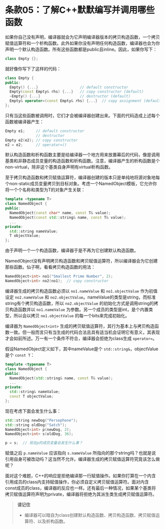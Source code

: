 # 条款05：了解C++默默编写并调用哪些函数

如果你自己没有声明，编译器就会为它声明编译器版本的拷贝构造函数，一个拷贝赋值运算符和一个析构函数。此外如果你没有声明任何构造函数，编译器也会为你声明一个默认构造函数。所有这些函数都是public且inline。因此，如果你写下：

```cpp
class Empty {};
```

就好像你写下了这样的代码：

```cpp
class Empty {
public:
  Empty() {...}                   // default constructor
  Empty(const Empty& rhs) {...}   // copy constructor (default)
  ~Empty() {...}                  // destructor (default)
  Empty& operator=(const Empty& rhs) {...}  // copy assignment (default)
};
```

只有当这些函数被调用时，它们才会被编译器创建出来。下面的代码造成上述每个函数被编译器产生：

```cpp
Empty e1;     // default constructor
              // destructor
Empty e2(e2); // copy constructor
e2 = e2;      // operator=() 
```

默认构造函数和析构函数主要是给编译器一个地方用来放置幕后的代码，像是调用基类和非静态成员变量的构造函数和析构函数。注意，编译器产生的析构函数是个non-virtual，除非这个基类自身声明有virtual析构函数。

至于拷贝构造函数和拷贝赋值运算符，编译器创建的版本只是单纯地将源对象地每个non-static成员变量拷贝到目标对象。考虑一个NamedObject模板，它允许你将一个个名称和类型为T的对象产生关联：

```cpp
template <typename T>
class NamedObject {
public:
  NamedObject(const char* name, const T& value);
  NamedObject(const std::string& name, const T& value);
  ...
private:
  std::string nameValue;
  T objectValue;
};
```

由于声明一个一个构造函数，编译器于是不再为它创建默认构造函数。

NamedObject没有声明拷贝构造函数和拷贝赋值运算符，所以编译器会为它创建那些函数。仙子啊，看看拷贝构造函数的用法：

```cpp
NamedObject<int> no1("Smallest Prime Number", 2);
NamedObject<int> no2(no1);  // copy constructor
```

编译器生成的拷贝构造函数必须以 `no1.nameValue` 和 `no1.objectValue` 作为初值设定 `no2.nameValue` 和 `no2.objectValue`。nameValue的类型是string，而标准string有个拷贝构造函数，所以 `no2.objectValue` 的初始化方式是调用string的拷贝构造函数并以 `no1.nameValue` 为参数。另一个成员的类型是int，是个内置类型，所以会以拷贝 `no1.objectValue` 的每一个bits来完成初始化。

编译器为 `NamedObject<int>` 生成的拷贝赋值运算符，其行为基本上与拷贝构造函数一致。但一般而言只有当生成的代码合法且具有适当机会证明它有意义，其表现才会如前所述。万一有一个条件不符合，编译器会拒绝为class生成 `operator=`。

假设NamedObject定义如下，其中nameValue是个 `std::string&`，objectValue是个 `const T`：

```cpp
template <typename T>
class NamedObject {
public:
  NamedObject(std::string& name, const T& value);
  ...
private:
  std::string& nameValue;
  const T objectValue;
};
```

现在考虑下面会发生什么事：

```cpp
std::string newDog("Persephone");
std::string oldDog("Satch");
NamedObject<int> p(newDog, 2);
NamedObject<int> s(oldDog, 36);

p = s;  // 现在p的成员变量会发生什么事？
```

赋值之后 `p.nameValue` 应该指向 `s.nameValue` 所指向的那个string吗？也就是说引用自身可被改动吗？这当然不允许。编译器生成的拷贝赋值运算符究竟该怎么做呢？

面对这个难题，C++的响应是拒绝编译那一行赋值操作。如果你打算在一个内含引用成员的class内支持赋值操作，你必须自定义拷贝赋值运算符。面对内含const成员的class，编译器的反应也一样。还有最后一种情况，如果某个基类将拷贝赋值运算符声明为private，编译器将拒绝为其派生类生成拷贝赋值运算符。


> **请记住**
>
> - 编译器可以暗自为class创建默认构造函数、拷贝构造函数、拷贝赋值运算符、以及析构函数。